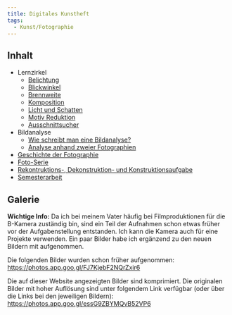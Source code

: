 ```yaml
---
title: Digitales Kunstheft
tags:
  - Kunst/Fotographie
---
```


## Inhalt

- Lernzirkel
	- [Belichtung](/kunst/s4-fotographie/lernzirkel/belichtung/)
	- [Blickwinkel](/kunst/s4-fotographie/lernzirkel/blickwinkel/)
	- [Brennweite](/kunst/s4-fotographie/lernzirkel/brennweite/)
	- [Komposition](/kunst/s4-fotographie/lernzirkel/komposition/)
	- [Licht und Schatten](/kunst/s4-fotographie/lernzirkel/licht-und-schatten/)
	- [Motiv Reduktion](/kunst/s4-fotographie/lernzirkel/motiv-reduktion/)
	- [Ausschnittsucher](/kunst/s4-fotographie/lernzirkel/ausschnittsucher/)
- Bildanalyse
	- [Wie schreibt man eine Bildanalyse?](/kunst/s4-fotographie/bildanalyse/)
	- [Analyse anhand zweier Fotographien](/kunst/s4-fotographie/werkanalyse-volksgarten-kölln-ii--new-york-city-1975/)
- [Geschichte der Fotographie](/kunst/s4-fotographie/geschichte/)
- [Foto-Serie](/kunst/s4-fotographie/serie/)
- [Rekontruktions-, Dekonstruktion- und Konstruktionsaufgabe](/kunst/s4-fotographie/rekonstruktion---dekonstruktion---konstruktion/)
- [Semesterarbeit](/kunst/s4-fotographie/semesterarbeit/)

## Galerie

**Wichtige Info:** Da ich bei meinem Vater häufig bei Filmproduktionen für die B-Kamera zuständig bin, sind ein Teil der Aufnahmen schon etwas früher vor der Aufgabenstellung entstanden. Ich kann die Kamera auch für eine Projekte verwenden. Ein paar Bilder habe ich ergänzend zu den neuen Bildern mit aufgenommen.

Die folgenden Bilder wurden schon früher aufgenommen:
https://photos.app.goo.gl/FJ7KjebF2NQrZxir6

Die auf dieser Website angezeigten Bilder sind komprimiert. Die originalen Bilder mit hoher Auflösung sind unter folgendem Link verfügbar (oder über die Links bei den jeweiligen Bildern):
https://photos.app.goo.gl/essG9ZBYMQvB52VP6
